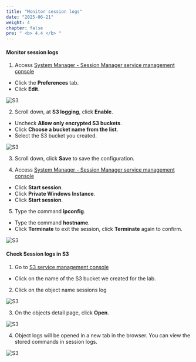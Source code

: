 ```yaml
---
title: "Monitor session logs"
date: "2025-06-21"
weight: 4
chapter: false
pre: " <b> 4.4 </b> "
---
```


#### Monitor session logs

1. Access [System Manager - Session Manager service management console](https://console.aws.amazon.com/systems-manager/session-manager)

- Click the **Preferences** tab.
- Click **Edit**.

![S3](/images/4.s3/010-s3.png)

2. Scroll down, at **S3 logging**, click **Enable**.

- Uncheck **Allow only encrypted S3 buckets**.
- Click **Choose a bucket name from the list**.
- Select the S3 bucket you created.

![S3](/images/4.s3/011-s3.png)

3. Scroll down, click **Save** to save the configuration.

4. Access [System Manager - Session Manager service management console](https://console.aws.amazon.com/systems-manager/session-manager)

- Click **Start session**.
- Click **Private Windows Instance**.
- Click **Start session**.

5. Type the command **ipconfig**.

- Type the command **hostname**.
- Click **Terminate** to exit the session, click **Terminate** again to confirm.

![S3](/images/4.s3/012-s3.png)

#### Check **Session logs** in **S3**

1. Go to [S3 service management console](https://s3.console.aws.amazon.com/s3/home)

- Click on the name of the S3 bucket we created for the lab.

2. Click on the object name sessions log

![S3](/images/4.s3/013-s3.png)

3. On the objects detail page, click **Open**.

![S3](/images/4.s3/014-s3.png)

4. Object logs will be opened in a new tab in the browser. You can view the stored commands in session logs.

![S3](/images/4.s3/015-s3.png)
